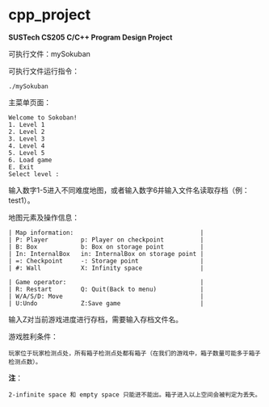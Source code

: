 # cpp_project
**SUSTech CS205 C/C++ Program Design Project**

可执行文件：mySokuban

可执行文件运行指令：
```
./mySokuban
```
主菜单页面：
```
Welcome to Sokoban!
1. Level 1
2. Level 2
3. Level 3
4. Level 4
5. Level 5
6. Load game
E. Exit
Select level : 
```
输入数字1-5进入不同难度地图，或者输入数字6并输入文件名读取存档（例：test1）。

地图元素及操作信息：
```
| Map information:                                   |
| P: Player         p: Player on checkpoint          |
| B: Box            b: Box on storage point          |
| In: InternalBox   in: InternalBox on storage point |
| =: Checkpoint     -: Storage point                 |
| #: Wall           X: Infinity space                |

| Game operator:                                     |
| R: Restart        Q: Quit(Back to menu)            |
| W/A/S/D: Move                                      |
| U:Undo            Z:Save game                      |
```
输入Z对当前游戏进度进行存档，需要输入存档文件名。

游戏胜利条件：
```
玩家位于玩家检测点处，所有箱子检测点处都有箱子（在我们的游戏中，箱子数量可能多于箱子检测点数）。
```
**注**：
```
2-infinite space 和 empty space 只能进不能出。箱子进入以上空间会被判定为丢失。
```